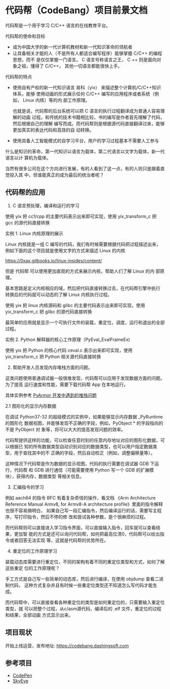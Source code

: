 # 代码帮（CodeBang）项目前景文档

代码帮是一个用于学习 C/C++ 语言的在线教育平台。

代码帮的使命和目标

* 成为中国大学的新一代计算机教材和新一代知识革命的领航者
* 让具备相关才能的人（不是所有人都适合编写程序）能够掌握 C/C++ 的编程思想，而不
  是仅仅掌握一门语言。 C 语言号称语言之王， C ++ 则是面向对象之祖，懂得了 C/C++，
  其他一切语言都能很快上手。

代码帮的特点

* 使用自有产权的新一代知识语言 易科（yix） 来描述整个计算机/C/C++知识体系，能够
  使用动画的形式展示任何 C/C++ 编写的应用程序或者系统（例如， Linux 内核）等的内
  部工作原理。

  也就是说，代码帮的后台系统可以把 C 语言的执行过程翻译成为普通人容易理解的动画
  过程。和传统的技术书籍相比较，书的编写是作者首先理解了代码，然后根据自己的理解
  编写而成。而代码帮则是根据源代码直接翻译过来，能够更加真实的表达代码和高效的自
  动转换。

* 使用具备人工智能模式的自学习平台，用户的学习过程基本不需要人工参与

什么是知识的革命，第一代知识以语言为载体，第二代语言以文字为载体，新一代语言以计
算机为载体。

当然有很多公司在这个方向进行发展，有的人看到了这一点，有的人则只是跟着直觉投入其
中，但谁能真正的成为最后的统治者呢？

## 代码帮的应用

1. C 语言预处理，编译和运行的学习

使用 yix 把 cc1/cpp 的主要代码表示出来即可实现，使用 yix_transform_c
把 gcc 的源代码直接转换

实例 1. Linux 内核原理的展示

Linux 内核就是一组 C 编写的代码，我们有时候需要根据代码把过程描述出来，
例如下面的这个项目就是使用文字的方式来描述 Linux 的内核

https://0xax.gitbooks.io/linux-insides/content/

但是 代码帮 可以使用更加直观的方式来展示内核，帮助人们了解 Linux 的内
部原理。

基本思路是定义内核相应的域，然后把代码直接转换过去，在代码帮引擎中执行
转换后的代码就可以动态的了解 Linux 内核执行过程。

使用 yix 把 linux 内核源码和 glibc 的主要代码表示出来即可实现，使用
yix_transform_c 把 glibc 的源代码直接转换

最简单的应用就是显示一个可执行文件的装载，重定位，调度，运行和退出的全部过程。

实例 2. Python 解释器的核心工作原理（PyEval_EvalFrameEx)

使用 yix 把 Python 的核心代码 ceval.c 表示出来即可实现，使用 yix_transform_c 把
Python 相关源代码直接转换

2. 帮助开发人员发现内存堆栈方面的问题。

这类问题使用普通调试器一般很难发现，代码帮可以应用于发现数据方面的问题。为了提高
运行速度和性能，需要下载代码帮 App 在本地运行。

具体实例参考 [PyArmor 开发中遇到的堆栈问题](samples/README.md)

2.1 图形化的显示内存数据

在调试 Python37-32 的超级模式的实例中，如果能够显示内存数据 _PyRuntime 的图形化
数据视图，并能够发现不正确的字段，例如，PyObject * 的字段指向的不是 PyObject 对
象等，将可以大大的提高发现问题的效率。

代码帮提供这样的功能，可以检查任意时刻的任意内存地址对应的图形化数据，可以根据已
知的所有数据类型自动识别对应的数据类型，也可以用户指定数据类型，用于查找其中的不
正确的字段，然后自动校正（例如，调整偏移量等）。

这种情况下代码帮是作为数据的显示视图，代码的执行需要在调试器 GDB 下运行，代码帮
和 GDB 进行通信（可能需要使用 Python 写一个 GDB 的扩展模块），获得内存，数据类型
等相关信息。

3. 汇编指令的学习

例如 aach64 的指令 BFC 有着复杂奇怪的操作，看文档 《Arm Architecture Reference
Manual Armv8, for Armv8-A architecture profile》里面的指令解释也很不容易搞明白，
如果自己写一段汇编指令，然后编译运行的话，需要写主程序，写打印指令，然后不停的修
改和尝试各种参数，是个很麻烦的过程。

而代码帮则可以直接进入学习指令界面，可以直接输入指令，回车就可以查看结果，更加智
能的方式是还可以询问代码帮，如何把最高位清0，代码帮可以给出指令或者回答无法实现
等，这就是代码帮的优势所在。

4. 重定位的工作原理学习

装载动态库需要进行重定位，不同的架构有着不同的重定位类型和方式，如何了解这些重定
位的工作原理呢？

手工方式是自己写一些简单的动态库，然后进行编译，在使用 objdump 查看二进制代码，
这种方式复杂并且有时候一些重定位类型还不知道怎么写代码才能生成。

而代码帮中，可以直接查看各种重定位的类型是如何重定位的，只需要输入重定位类型，就
可以把整个过程，从c/asm源代码，编译后的 .elf 文件，重定位的过程和结果，全部动画
方式显示出来。

## 项目现状

开始上线运营，发布地址: https://codebang.dashingsoft.com

## 参考项目

* [CodePen](https://codepen.io)
* [SkyEye](http://www.digiproto.com/)
